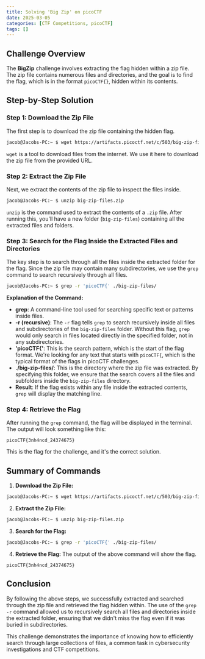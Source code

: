 ```yaml
---
title: Solving 'Big Zip' on picoCTF
date: 2025-03-05
categories: [CTF Competitions, picoCTF]
tags: []
---
```


## Challenge Overview

The **BigZip** challenge involves extracting the flag hidden within a zip file. The zip file contains numerous files and directories, and the goal is to find the flag, which is in the format `picoCTF{}`, hidden within its contents.

## Step-by-Step Solution

### Step 1: Download the Zip File

The first step is to download the zip file containing the hidden flag.

```bash
jacob@Jacobs-PC:~ $ wget https://artifacts.picoctf.net/c/503/big-zip-files.zip
```

`wget` is a tool to download files from the internet. We use it here to download the zip file from the provided URL.

### Step 2: Extract the Zip File

Next, we extract the contents of the zip file to inspect the files inside.

```bash
jacob@Jacobs-PC:~ $ unzip big-zip-files.zip
```

`unzip` is the command used to extract the contents of a `.zip` file. After running this, you'll have a new folder (`big-zip-files`) containing all the extracted files and folders.

### Step 3: Search for the Flag Inside the Extracted Files and Directories

The key step is to search through all the files inside the extracted folder for the flag. Since the zip file may contain many subdirectories, we use the `grep` command to search recursively through all files.

```bash
jacob@Jacobs-PC:~ $ grep -r 'picoCTF{' ./big-zip-files/
```

**Explanation of the Command:**
* **grep**: A command-line tool used for searching specific text or patterns inside files.
* **-r (recursive)**: The `-r` flag tells `grep` to search recursively inside all files and subdirectories of the `big-zip-files` folder. Without this flag, `grep` would only search in files located directly in the specified folder, not in any subdirectories.
* **'picoCTF{'**: This is the search pattern, which is the start of the flag format. We're looking for any text that starts with `picoCTF{`, which is the typical format of the flags in picoCTF challenges.
* **./big-zip-files/**: This is the directory where the zip file was extracted. By specifying this folder, we ensure that the search covers all the files and subfolders inside the `big-zip-files` directory.
* **Result**: If the flag exists within any file inside the extracted contents, `grep` will display the matching line.

### Step 4: Retrieve the Flag

After running the `grep` command, the flag will be displayed in the terminal. The output will look something like this:

```
picoCTF{3nh4ncd_24374675}
```

This is the flag for the challenge, and it's the correct solution.

## Summary of Commands

1. **Download the Zip File:**

```bash
jacob@Jacobs-PC:~ $ wget https://artifacts.picoctf.net/c/503/big-zip-files.zip
```

2. **Extract the Zip File:**

```bash
jacob@Jacobs-PC:~ $ unzip big-zip-files.zip
```

3. **Search for the Flag:**

```bash
jacob@Jacobs-PC:~ $ grep -r 'picoCTF{' ./big-zip-files/
```

4. **Retrieve the Flag:** The output of the above command will show the flag.

```
picoCTF{3nh4ncd_24374675}
```

## Conclusion

By following the above steps, we successfully extracted and searched through the zip file and retrieved the flag hidden within. The use of the `grep -r` command allowed us to recursively search all files and directories inside the extracted folder, ensuring that we didn't miss the flag even if it was buried in subdirectories.

This challenge demonstrates the importance of knowing how to efficiently search through large collections of files, a common task in cybersecurity investigations and CTF competitions.